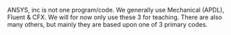 ANSYS, inc is not one program/code. We generally use Mechanical (APDL), Fluent & CFX. We will for now only use these 3 for teaching. There are also many others, but mainly they are based upon one of 3 primary codes.
